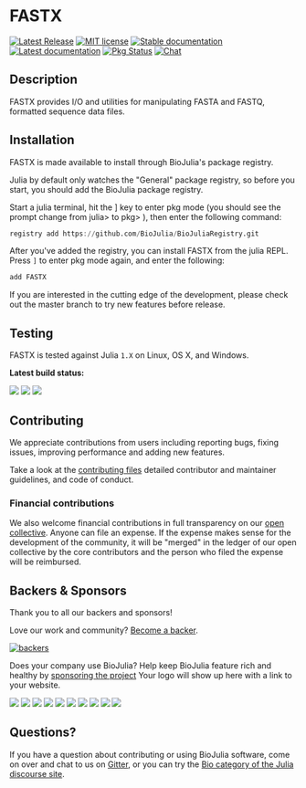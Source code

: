 # FASTX

[![Latest Release](https://img.shields.io/github/release/BioJulia/FASTX.jl.svg)](https://github.com/BioJulia/FASTX.jl/releases/latest)
[![MIT license](https://img.shields.io/badge/license-MIT-green.svg)](https://github.com/BioJulia/FASTX.jl/blob/master/LICENSE) 
[![Stable documentation](https://img.shields.io/badge/docs-stable-blue.svg)](https://biojulia.github.io/FASTX.jl/stable)
[![Latest documentation](https://img.shields.io/badge/docs-latest-blue.svg)](https://biojulia.github.io/FASTX.jl/latest/)
[![Pkg Status](https://www.repostatus.org/badges/latest/active.svg)](https://www.repostatus.org/#active)
[![Chat](https://img.shields.io/gitter/room/BioJulia/FASTX.svg)](https://gitter.im/BioJulia/FASTX.jl)


## Description

FASTX provides I/O and utilities for manipulating FASTA and FASTQ, formatted
sequence data files.


## Installation

FASTX is made available to install through BioJulia's package registry.

Julia by default only watches the "General" package registry, so before you start, you should add the BioJulia package registry.

Start a julia terminal, hit the ] key to enter pkg mode (you should see the prompt change from julia> to pkg> ), then enter the following command:

```julia
registry add https://github.com/BioJulia/BioJuliaRegistry.git
```

After you've added the registry, you can install FASTX from the julia REPL.
Press `]` to enter pkg mode again, and enter the following:

```julia
add FASTX
```

If you are interested in the cutting edge of the development, please check out
the master branch to try new features before release.


## Testing

FASTX is tested against Julia `1.X` on Linux, OS X, and Windows.

**Latest build status:**

[![](https://travis-ci.com/BioJulia/FASTX.jl.svg?branch=master)](https://travis-ci.com/BioJulia/FASTX.jl)
[![](https://ci.appveyor.com/api/projects/status/jcluuycn0763hnea/branch/master?svg=true)](https://ci.appveyor.com/project/BenJWard/fastx-jl/branch/master)
[![](https://codecov.io/gh/BioJulia/FASTX.jl/branch/master/graph/badge.svg)](https://codecov.io/gh/BioJulia/FASTX.jl)


## Contributing

We appreciate contributions from users including reporting bugs, fixing
issues, improving performance and adding new features.

Take a look at the [contributing files](https://github.com/BioJulia/Contributing)
detailed contributor and maintainer guidelines, and code of conduct.


### Financial contributions

We also welcome financial contributions in full transparency on our
[open collective](https://opencollective.com/biojulia).
Anyone can file an expense. If the expense makes sense for the development
of the community, it will be "merged" in the ledger of our open collective by
the core contributors and the person who filed the expense will be reimbursed.


## Backers & Sponsors

Thank you to all our backers and sponsors!

Love our work and community? [Become a backer](https://opencollective.com/biojulia#backer).

[![backers](https://opencollective.com/biojulia/backers.svg?width=890)](https://opencollective.com/biojulia#backers)

Does your company use BioJulia? Help keep BioJulia feature rich and healthy by
[sponsoring the project](https://opencollective.com/biojulia#sponsor)
Your logo will show up here with a link to your website.

[![](https://opencollective.com/biojulia/sponsor/0/avatar.svg)](https://opencollective.com/biojulia/sponsor/0/website)
[![](https://opencollective.com/biojulia/sponsor/1/avatar.svg)](https://opencollective.com/biojulia/sponsor/1/website)
[![](https://opencollective.com/biojulia/sponsor/2/avatar.svg)](https://opencollective.com/biojulia/sponsor/2/website)
[![](https://opencollective.com/biojulia/sponsor/3/avatar.svg)](https://opencollective.com/biojulia/sponsor/3/website)
[![](https://opencollective.com/biojulia/sponsor/4/avatar.svg)](https://opencollective.com/biojulia/sponsor/4/website)
[![](https://opencollective.com/biojulia/sponsor/5/avatar.svg)](https://opencollective.com/biojulia/sponsor/5/website)
[![](https://opencollective.com/biojulia/sponsor/6/avatar.svg)](https://opencollective.com/biojulia/sponsor/6/website)
[![](https://opencollective.com/biojulia/sponsor/7/avatar.svg)](https://opencollective.com/biojulia/sponsor/7/website)
[![](https://opencollective.com/biojulia/sponsor/8/avatar.svg)](https://opencollective.com/biojulia/sponsor/8/website)
[![](https://opencollective.com/biojulia/sponsor/9/avatar.svg)](https://opencollective.com/biojulia/sponsor/9/website)


## Questions?

If you have a question about contributing or using BioJulia software, come
on over and chat to us on [Gitter](https://gitter.im/BioJulia/General), or you can try the
[Bio category of the Julia discourse site](https://discourse.julialang.org/c/domain/bio).